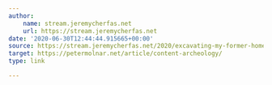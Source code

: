 ```yaml
---
author:
    name: stream.jeremycherfas.net
    url: https://stream.jeremycherfas.net
date: '2020-06-30T12:44:44.915665+00:00'
source: https://stream.jeremycherfas.net/2020/excavating-my-former-homepages---petermolnarnet
target: https://petermolnar.net/article/content-archeology/
type: link

---
```




